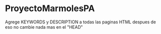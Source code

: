 # ProyectoMarmolesPA

Agrege KEYWORDS y DESCRIPTION a todas las paginas HTML despues de eso no cambie nada mas en el "HEAD"
